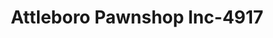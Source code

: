 ---
f_zip-code: 2703
f_state-code: MA
title: Attleboro Pawnshop Inc-4917
f_phone: 508-222-2888
f_city-only: Pleasant Street Attlebor
f_address: 29 Pleasant Street Attlebor
f_location-unique-id: '4917'
slug: attleboro-pawnshop-inc-4917
updated-on: '2024-05-30T13:46:58.046Z'
created-on: '2024-05-30T13:36:59.803Z'
published-on: '2024-05-30T13:54:32.469Z'
f_city-state: cms/city/pleasant-street-attlebor-ma.md
f_company: cms/company/attleboro-pawnshop-inc.md
f_state: cms/state/massachusetts.md
layout: '[payday-loan].html'
tags: payday-loan
---